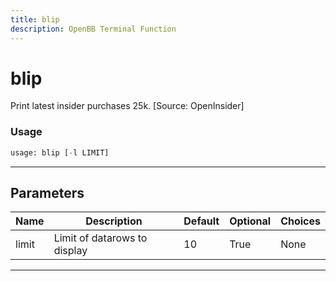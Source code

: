 ```yaml
---
title: blip
description: OpenBB Terminal Function
---
```


# blip

Print latest insider purchases 25k. [Source: OpenInsider]

### Usage

```python
usage: blip [-l LIMIT]
```

---

## Parameters

| Name | Description | Default | Optional | Choices |
| ---- | ----------- | ------- | -------- | ------- |
| limit | Limit of datarows to display | 10 | True | None |
---

